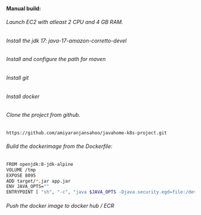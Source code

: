 #### Manual build:
###### Launch EC2 with atleast 2 CPU and 4 GB RAM.
###### Install the jdk 17: java-17-amazon-corretto-devel 
###### Install and configure the path for maven
###### Install git
###### Install docker
###### Clone the project from github.
```sh
https://github.com/amiyaranjansahoo/javahome-k8s-project.git
```

###### Build the dockerimage from the Dockerfile:
```sh
FROM openjdk:8-jdk-alpine
VOLUME /tmp
EXPOSE 8095
ADD target/*.jar app.jar
ENV JAVA_OPTS=""
ENTRYPOINT [ "sh", "-c", "java $JAVA_OPTS -Djava.security.egd=file:/dev/./urandom -jar /app.jar" ]
```
###### Push the docker image to docker hub / ECR
